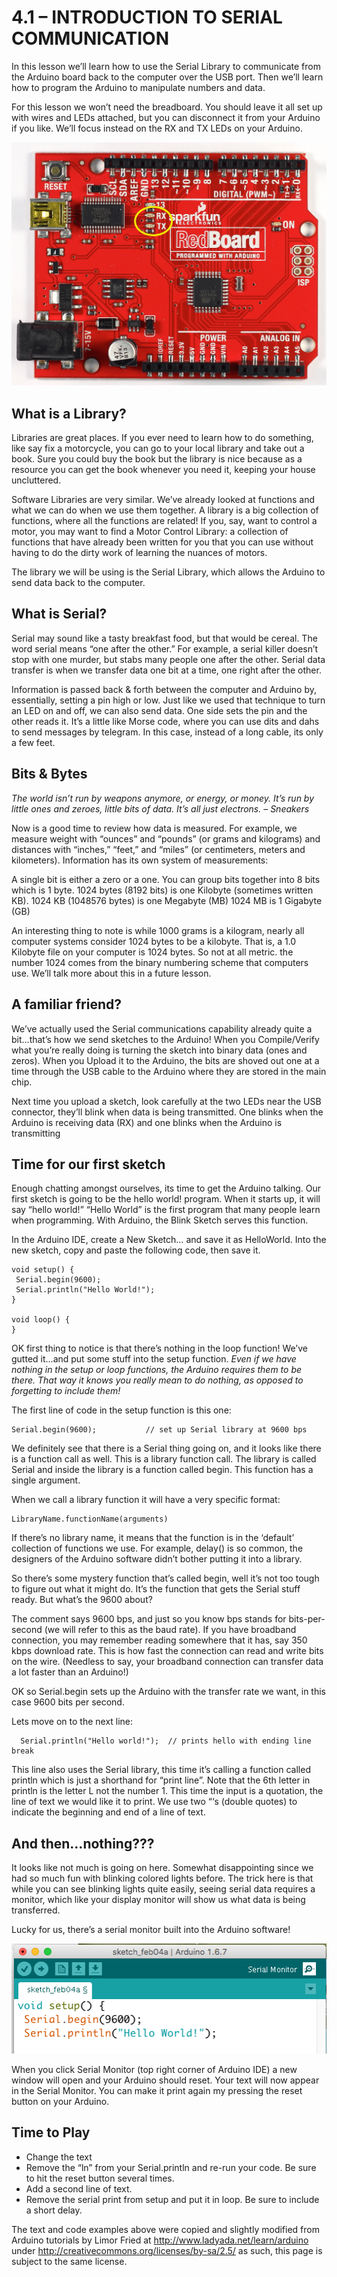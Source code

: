 # 4.1 – INTRODUCTION TO SERIAL COMMUNICATION

In this lesson we’ll learn how to use the Serial Library to communicate from the Arduino board back to the computer over the USB port. Then we’ll learn how to program the Arduino to manipulate numbers and data.

For this lesson we won’t need the breadboard. You should leave it all set up with wires and LEDs attached, but you can disconnect it from your Arduino if you like. We’ll focus instead on the RX and TX LEDs on your Arduino.

![Arduino showing TX and RX LEDs](TX-and-RX.jpeg)

## What is a Library?

Libraries are great places. If you ever need to learn how to do something, like say fix a motorcycle, you can go to your local library and take out a book. Sure you could buy the book but the library is nice because as a resource you can get the book whenever you need it, keeping your house uncluttered.

Software Libraries are very similar. We’ve already looked at functions and what we can do when we use them together. A library is a big collection of functions, where all the functions are related! If you, say, want to control a motor, you may want to find a Motor Control Library: a collection of functions that have already been written for you that you can use without having to do the dirty work of learning the nuances of motors.

The library we will be using is the Serial Library, which allows the Arduino to send data back to the computer.

## What is Serial?

Serial may sound like a tasty breakfast food, but that would be cereal. The word serial means “one after the other.” For example, a serial killer doesn’t stop with one murder, but stabs many people one after the other. Serial data transfer is when we transfer data one bit at a time, one right after the other.

Information is passed back & forth between the computer and Arduino by, essentially, setting a pin high or low. Just like we used that technique to turn an LED on and off, we can also send data. One side sets the pin and the other reads it. It’s a little like Morse code, where you can use dits and dahs to send messages by telegram. In this case, instead of a long cable, its only a few feet.

## Bits & Bytes

*The world isn’t run by weapons anymore, or energy, or money. It’s run by little ones and zeroes, little bits of data. It’s all just electrons. – Sneakers*

Now is a good time to review how data is measured. For example, we measure weight with “ounces” and “pounds” (or grams and kilograms) and distances with “inches,” “feet,” and “miles” (or centimeters, meters and kilometers). Information has its own system of measurements:

A single bit is either a zero or a one.
You can group bits together into 8 bits which is 1 byte.
1024 bytes (8192 bits) is one Kilobyte (sometimes written KB).
1024 KB (1048576 bytes) is one Megabyte (MB)
1024 MB is 1 Gigabyte (GB)

An interesting thing to note is while 1000 grams is a kilogram, nearly all computer systems consider 1024 bytes to be a kilobyte. That is, a 1.0 Kilobyte file on your computer is 1024 bytes. So not at all metric. the number 1024 comes from the binary numbering scheme that computers use. We’ll talk more about this in a future lesson.

## A familiar friend?

We’ve actually used the Serial communications capability already quite a bit…that’s how we send sketches to the Arduino! When you Compile/Verify what you’re really doing is turning the sketch into binary data (ones and zeros). When you Upload it to the Arduino, the bits are shoved out one at a time through the USB cable to the Arduino where they are stored in the main chip.

Next time you upload a sketch, look carefully at the two LEDs near the USB connector, they’ll blink when data is being transmitted. One blinks when the Arduino is receiving data (RX) and one blinks when the Arduino is transmitting 

## Time for our first sketch

Enough chatting amongst ourselves, its time to get the Arduino talking. Our first sketch is going to be the hello world! program. When it starts up, it will say “hello world!” “Hello World” is the first program that many people learn when programming. With Arduino, the Blink Sketch serves this function.

In the Arduino IDE, create a New Sketch… and save it as HelloWorld. Into the new sketch, copy and paste the following code, then save it.
```
void setup() {
 Serial.begin(9600);
 Serial.println("Hello World!");
}

void loop() {
}
 ```
OK first thing to notice is that there’s nothing in the loop function! We’ve gutted it…and put some stuff into the setup function.
*Even if we have nothing in the setup or loop functions, the Arduino requires them to be there. That way it knows you really mean to do nothing, as opposed to forgetting to include them!*

The first line of code in the setup function is this one:
```
Serial.begin(9600);           // set up Serial library at 9600 bps
```
We definitely see that there is a Serial thing going on, and it looks like there is a function call as well. This is a library function call. The library is called Serial and inside the library is a function called begin. This function has a single argument.

When we call a library function it will have a very specific format:
```
LibraryName.functionName(arguments)
```
If there’s no library name, it means that the function is in the ‘default’ collection of functions we use. For example, delay() is so common, the designers of the Arduino software didn’t bother putting it into a library.

So there’s some mystery function that’s called begin, well it’s not too tough to figure out what it might do. It’s the function that gets the Serial stuff ready. But what’s the 9600 about?

The comment says 9600 bps, and just so you know bps stands for bits-per-second (we will refer to this as the baud rate). If you have broadband connection, you may remember reading somewhere that it has, say 350 kbps download rate. This is how fast the connection can read and write bits on the wire. (Needless to say, your broadband connection can transfer data a lot faster than an Arduino!)

OK so Serial.begin sets up the Arduino with the transfer rate we want, in this case 9600 bits per second.

Lets move on to the next line:
```
  Serial.println("Hello world!");  // prints hello with ending line break 
  ```
This line also uses the Serial library, this time it’s calling a function called println which is just a shorthand for “print line”. Note that the 6th letter in println is the letter L not the number 1. This time the input is a quotation, the line of text we would like it to print. We use two “‘s (double quotes) to indicate the beginning and end of a line of text.

## And then…nothing???

It looks like not much is going on here. Somewhat disappointing since we had so much fun with blinking colored lights before. The trick here is that while you can see blinking lights quite easily, seeing serial data requires a monitor, which like your display monitor will show us what data is being transferred.

Lucky for us, there’s a serial monitor built into the Arduino software!

![Showing where the Serial Monitor is in the IDE](serial_monitor.png)

When you click Serial Monitor (top right corner of Arduino IDE) a new window will open and your Arduino should reset. Your text will now appear in the Serial Monitor. You can make it print again my pressing the reset button on your Arduino.

## Time to Play

- Change the text
- Remove the “ln” from your Serial.println and re-run your code. Be sure to hit the reset button several times.
- Add a second line of text.
- Remove the serial print from setup and put it in loop. Be sure to include a short delay.

The text and code examples above were copied and slightly modified from Arduino tutorials by Limor Fried at http://www.ladyada.net/learn/arduino under http://creativecommons.org/licenses/by-sa/2.5/ as such, this page is subject to the same license.
